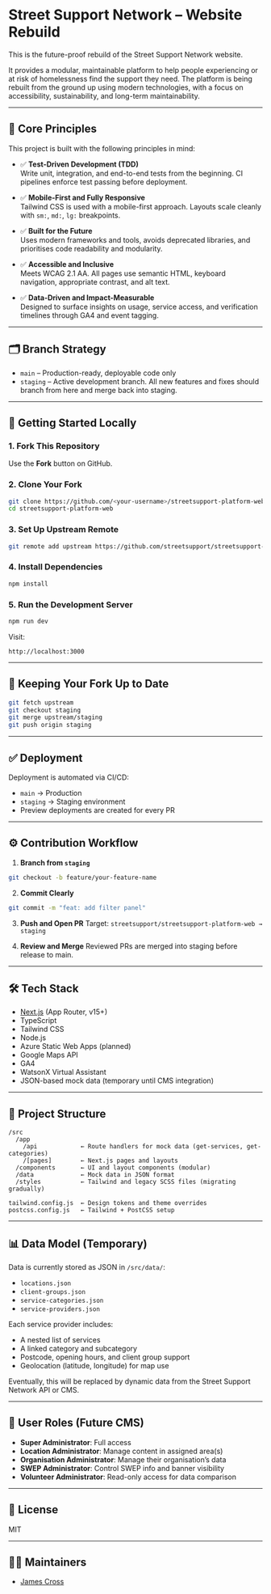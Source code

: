 
# Street Support Network – Website Rebuild

This is the future-proof rebuild of the Street Support Network website.

It provides a modular, maintainable platform to help people experiencing or at risk of homelessness find the support they need. The platform is being rebuilt from the ground up using modern technologies, with a focus on accessibility, sustainability, and long-term maintainability.

---

## 🔧 Core Principles

This project is built with the following principles in mind:

- ✅ **Test-Driven Development (TDD)**  
  Write unit, integration, and end-to-end tests from the beginning. CI pipelines enforce test passing before deployment.

- ✅ **Mobile-First and Fully Responsive**  
  Tailwind CSS is used with a mobile-first approach. Layouts scale cleanly with `sm:`, `md:`, `lg:` breakpoints.

- ✅ **Built for the Future**  
  Uses modern frameworks and tools, avoids deprecated libraries, and prioritises code readability and modularity.

- ✅ **Accessible and Inclusive**  
  Meets WCAG 2.1 AA. All pages use semantic HTML, keyboard navigation, appropriate contrast, and alt text.

- ✅ **Data-Driven and Impact-Measurable**  
  Designed to surface insights on usage, service access, and verification timelines through GA4 and event tagging.

---

## 🗂️ Branch Strategy

- `main` – Production-ready, deployable code only  
- `staging` – Active development branch. All new features and fixes should branch from here and merge back into staging.

---

## 🚀 Getting Started Locally

### 1. Fork This Repository
Use the **Fork** button on GitHub.

### 2. Clone Your Fork
```bash
git clone https://github.com/<your-username>/streetsupport-platform-web.git
cd streetsupport-platform-web
```

### 3. Set Up Upstream Remote
```bash
git remote add upstream https://github.com/streetsupport/streetsupport-platform-web.git
```

### 4. Install Dependencies
```bash
npm install
```

### 5. Run the Development Server
```bash
npm run dev
```

Visit:
```
http://localhost:3000
```

---

## 🔄 Keeping Your Fork Up to Date

```bash
git fetch upstream
git checkout staging
git merge upstream/staging
git push origin staging
```

---

## ✅ Deployment

Deployment is automated via CI/CD:

- `main` → Production
- `staging` → Staging environment
- Preview deployments are created for every PR

---

## ⚙️ Contribution Workflow

1. **Branch from `staging`**
```bash
git checkout -b feature/your-feature-name
```

2. **Commit Clearly**
```bash
git commit -m "feat: add filter panel"
```

3. **Push and Open PR**
Target: `streetsupport/streetsupport-platform-web → staging`

4. **Review and Merge**
Reviewed PRs are merged into staging before release to main.

---

## 🛠 Tech Stack

- [Next.js](https://nextjs.org/) (App Router, v15+)
- TypeScript
- Tailwind CSS
- Node.js
- Azure Static Web Apps (planned)
- Google Maps API
- GA4
- WatsonX Virtual Assistant
- JSON-based mock data (temporary until CMS integration)

---

## 📁 Project Structure

```
/src
  /app
    /api            ← Route handlers for mock data (get-services, get-categories)
    /[pages]        ← Next.js pages and layouts
  /components       ← UI and layout components (modular)
  /data             ← Mock data in JSON format
  /styles           ← Tailwind and legacy SCSS files (migrating gradually)

tailwind.config.js  ← Design tokens and theme overrides
postcss.config.js   ← Tailwind + PostCSS setup
```

---

## 📊 Data Model (Temporary)

Data is currently stored as JSON in `/src/data/`:

- `locations.json`
- `client-groups.json`
- `service-categories.json`
- `service-providers.json`

Each service provider includes:
- A nested list of services
- A linked category and subcategory
- Postcode, opening hours, and client group support
- Geolocation (latitude, longitude) for map use

Eventually, this will be replaced by dynamic data from the Street Support Network API or CMS.

---

## 👥 User Roles (Future CMS)

- **Super Administrator**: Full access
- **Location Administrator**: Manage content in assigned area(s)
- **Organisation Administrator**: Manage their organisation’s data
- **SWEP Administrator**: Control SWEP info and banner visibility
- **Volunteer Administrator**: Read-only access for data comparison

---

## 📄 License

MIT

---

## 🧑‍💻 Maintainers

- [James Cross](https://github.com/James-Cross)
